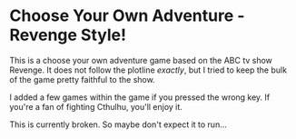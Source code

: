 Choose Your Own Adventure - Revenge Style!
==========================================

This is a choose your own adventure game based on the ABC tv show Revenge.
It does not follow the plotline *exactly*, but I tried to keep the bulk of the game pretty faithful to the show.

I added a few games within the game if you pressed the wrong key. If you're a fan of fighting Cthulhu, you'll enjoy it.

This is currently broken. So maybe don't expect it to run...